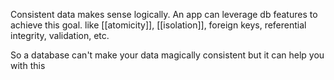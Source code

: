 
Consistent data makes sense logically. An app can leverage db features to achieve this goal. like [[atomicity]],  [[isolation]], foreign keys, referential integrity, validation, etc. 

So a database can't make your data magically consistent but it can help you with this  

